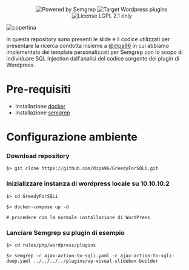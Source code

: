 <p align="center">
  <img alt="Powered by Semgrep" src="https://img.shields.io/badge/Powered%20by-Semgrep-brightgreen?style=for-the-badge">
  <img alt="Target Wordpress plugins" src="https://img.shields.io/badge/Target-Plugins-blue?style=for-the-badge&logo=wordpress">
  <img alt="License LGPL 2.1 only" src="https://img.shields.io/github/license/mrnfrancesco/GreedyForSQLi?style=for-the-badge">
</p>

![copertina](https://user-images.githubusercontent.com/8071136/197403921-375eb097-3b00-4ca0-87fa-0024aff99dec.png)

In questa repository sono presenti le slide e il codice utilizzati per presentare la ricerca condotta insieme a [@dipa96](https://github.com/dipa96) in cui abbiamo implementato dei template personalizzati per Semgrep con lo scopo di individuare SQL Injection dall'analisi del codice sorgente dei plugin di Wordpress.

# Pre-requisiti

+ Installazione [docker](https://docs.docker.com/get-docker/)
+ Installazione [semgrep](https://semgrep.dev/docs/getting-started/)

# Configurazione ambiente

### Download repository

```
$> git clone https://github.com/dipa96/GreedyForSQLi.git
```

### Inizializzare instanza di wordpress locale su 10.10.10.2
```
$> cd GreedyForSQLi

$> docker-compose up -d

# procedere con la normale installazione di WordPress
```

### Lanciare Semgrep su plugin di esempio

```
$> cd rules/php/wordpress/plugins

$> semgrep -c ajax-action-to-sqli.yaml -c ajax-action-to-sqli-deep.yaml ../../../../plugins/wp-visual-slidebox-builder
```
